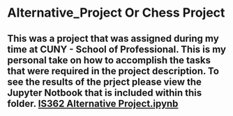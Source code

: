 # Alternative_Project Or Chess Project


## This was a project that was assigned during my time at CUNY - School of Professional.  This is my personal take on how to accomplish the tasks that were required in the project description.  To see the results of the prject please view the Jupyter Notbook that is included within this folder.  [IS362 Alternative Project.ipynb](https://github.com/HeinoPortfolio/Python/blob/master/Projects/Alternative_Project-master/IS362%20Alternative%20Project.ipynb)
